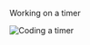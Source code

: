 Working on a timer

![Coding a timer](https://grant-uploader.s3.amazonaws.com/2025-01-02-20-58-36-2000.jpg)
